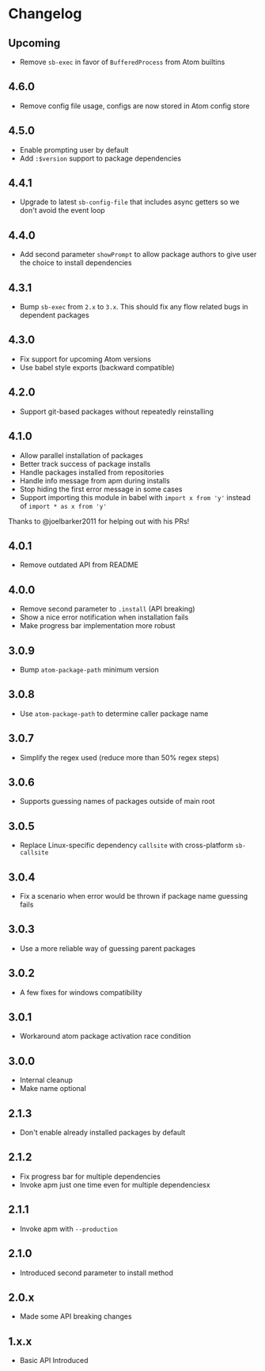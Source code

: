 # Changelog

## Upcoming

- Remove `sb-exec` in favor of `BufferedProcess` from Atom builtins

## 4.6.0

- Remove config file usage, configs are now stored in Atom config store

## 4.5.0

*   Enable prompting user by default
*   Add `:$version` support to package dependencies

## 4.4.1

*   Upgrade to latest `sb-config-file` that includes async getters so we don't avoid the event loop

## 4.4.0

*   Add second parameter `showPrompt` to allow package authors to give user the choice to install dependencies

## 4.3.1

*   Bump `sb-exec` from `2.x` to `3.x`. This should fix any flow related bugs in dependent packages

## 4.3.0

*   Fix support for upcoming Atom versions
*   Use babel style exports (backward compatible)

## 4.2.0

*   Support git-based packages without repeatedly reinstalling

## 4.1.0

*   Allow parallel installation of packages
*   Better track success of package installs
*   Handle packages installed from repositories
*   Handle info message from apm during installs
*   Stop hiding the first error message in some cases
*   Support importing this module in babel with `import x from 'y'` instead of `import * as x from 'y'`

Thanks to @joelbarker2011 for helping out with his PRs!

## 4.0.1

*   Remove outdated API from README

## 4.0.0

*   Remove second parameter to `.install` (API breaking)
*   Show a nice error notification when installation fails
*   Make progress bar implementation more robust

## 3.0.9

*   Bump `atom-package-path` minimum version

## 3.0.8

*   Use `atom-package-path` to determine caller package name

## 3.0.7

*   Simplify the regex used (reduce more than 50% regex steps)

## 3.0.6

*   Supports guessing names of packages outside of main root

## 3.0.5

*   Replace Linux-specific dependency `callsite` with cross-platform
    `sb-callsite`

## 3.0.4

*   Fix a scenario when error would be thrown if package name guessing fails

## 3.0.3

*   Use a more reliable way of guessing parent packages

## 3.0.2

*   A few fixes for windows compatibility

## 3.0.1

*   Workaround atom package activation race condition

## 3.0.0

*   Internal cleanup
*   Make name optional

## 2.1.3

*   Don't enable already installed packages by default

## 2.1.2

*   Fix progress bar for multiple dependencies
*   Invoke apm just one time even for multiple dependenciesx

## 2.1.1

*   Invoke apm with `--production`

## 2.1.0

*   Introduced second parameter to install method

## 2.0.x

*   Made some API breaking changes

## 1.x.x

*   Basic API Introduced
